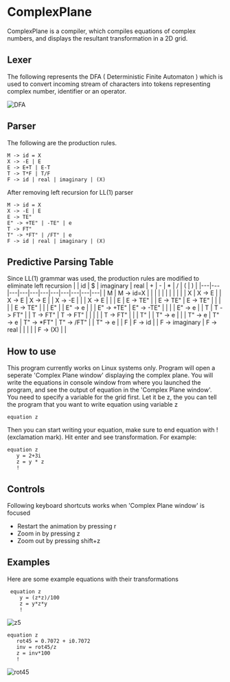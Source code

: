 # ComplexPlane
ComplexPlane is a compiler, which compiles equations of complex numbers, and displays the resultant transformation in a 2D grid.


## Lexer
The following represents the DFA ( Deterministic Finite Automaton ) which is used to convert incoming stream of characters into tokens representing complex number, identifier or an operator.

![DFA](https://github.com/Twins-Diwakar-Sharma/ComplexPlane/assets/47611483/567f744c-ce07-469d-8852-a89ed3ab01bd)

## Parser
The following are the production rules.
```
M -> id = X
X -> -E | E
E -> E+T | E-T
T -> T*F | T/F
F -> id | real | imaginary | (X) 
```
After removing left recursion for LL(1) parser
```
M -> id = X
X -> -E | E
E -> TE"
E" -> +TE" | -TE" | e
T -> FT"
T" -> *FT" | /FT" | e
F -> id | real | imaginary | (X)
```

## Predictive Parsing Table
Since LL(1) grammar was used, the production rules are modified to eliminate left recursion
| | id | $ | imaginary | real | + | - | * | / | ( | ) |
|---|---|---|---|---|---|---|---|---|---|---|
| M | M -> id=X | | | | | | | | | | 
| X | X -> E | | X -> E | X -> E | | X -> -E | | | X -> E | |
| E | E -> TE" | | E -> TE" | E -> TE" | | | | | E -> TE" | |
| E" | | E" -> e | | | E" -> +TE" | E" -> -TE" | | | | E" -> e | 
| T | T -> FT" | | T -> FT" | T -> FT" | | | | | T -> FT" | |
| T" | | T" -> e | | | T" -> e | T" -> e | T" -> *FT" | T" -> /FT" | | T" -> e |
| F | F -> id | | F -> imaginary | F -> real | | | | | F -> (X) | |

    
## How to use
This program currently works on Linux systems only.
Program will open a seperate 'Complex Plane window' displaying the complex plane.
You will write the equations in console window from where you launched the program, and see the output of equation in the 'Complex Plane window'.\
You need to specify a variable for the grid first. Let it be z, the you can tell the program that you want to write equation using variable z
```
equation z
```
Then you can start writing your equation, make sure to end equation with ! (exclamation mark). Hit enter and see transformation. For example:
```
equation z
   y = 2+3i
   z = y * z
   !
```

## Controls
Following keyboard shortcuts works when 'Complex Plane window' is focused
* Restart the animation by pressing r
* Zoom in by pressing z
* Zoom out by pressing shift+z

## Examples
Here are some example equations with their transformations
```
 equation z
    y = (z*z)/100
    z = y*z*y
    !
```
![z5](https://user-images.githubusercontent.com/47611483/147382722-fa7b6a7d-f4bc-4b3e-a6ac-b42bac044592.gif)

```
equation z
   rot45 = 0.7072 + i0.7072
   inv = rot45/z
   z = inv*100
   !
```
![rot45](https://user-images.githubusercontent.com/47611483/147382731-edcd69d9-8fc7-4c7e-b14e-2ce83a773fc3.gif)

